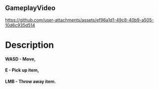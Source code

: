 ## GameplayVideo

https://github.com/user-attachments/assets/ef96a1d1-49c8-40b9-a505-10d6c935d514

# Description
#### WASD - Move,
#### E - Pick up item,
#### LMB - Throw away item.
